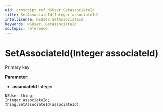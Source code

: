 ```yaml
---
uid: crmscript_ref_NSUser_SetAssociateId
title: SetAssociateId(Integer associateId)
intellisense: NSUser.SetAssociateId
keywords: NSUser, GetAssociateId
so.topic: reference
---
```


# SetAssociateId(Integer associateId)

Primary key

**Parameter:** 
* **associateId** Integer

```crmscript
NSUser thing;
Integer associateId;
thing.SetAssociateId(associateId);
```

